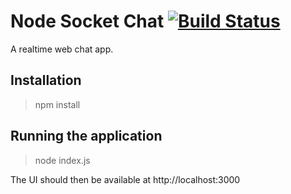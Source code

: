 # Node Socket Chat [![Build Status](https://david-dm.org/FintanK/node-socket-chat.svg)](https://david-dm.org/FintanK/node-socket-chat.svg)  

A realtime web chat app.

Installation
-------------

> npm install

Running the application
------------------------

> node index.js

The UI should then be available at http://localhost:3000
